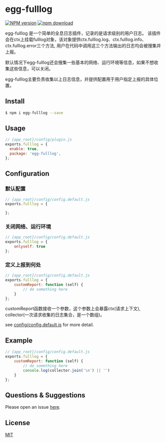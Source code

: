 # egg-fulllog

[![NPM version][npm-image]][npm-url]
[![npm download][download-image]][download-url]

[npm-image]: https://img.shields.io/npm/v/egg-fulllog.svg?style=flat-square
[npm-url]: https://npmjs.org/package/egg-fulllog

[download-image]: https://img.shields.io/npm/dm/egg-fulllog.svg?style=flat-square
[download-url]: https://npmjs.org/package/egg-fulllog

<!--
Description here.
-->

egg-fulllog 是一个简单的全息日志插件，记录的是请求级别的用户日志。 该插件会在ctx上挂载fulllog对象，该对象提供ctx.fulllog.log、ctx.fulllog.info、ctx.fulllog.error三个方法, 用户在代码中调用这三个方法输出的日志均会被搜集并上报。

默认情况下egg-fulllog还会搜集一些基本的网络、运行环境等信息，如果不想收集这些信息，可以关闭。

egg-fulllog主要负责收集以上日志信息，并提供配置用于用户指定上报的具体位置。

## Install

```bash
$ npm i egg-fulllog --save
```

## Usage

```js
// {app_root}/config/plugin.js
exports.fulllog = {
  enable: true,
  package: 'egg-fulllog',
};
```

## Configuration

### 默认配置 

```js
// {app_root}/config/config.default.js
exports.fulllog = {

};
```
### 关闭网络、运行环境

```js
// {app_root}/config/config.default.js
exports.fulllog = {
	onlyself: true
};
```
### 定义上报到何处
```js
// {app_root}/config/config.default.js
exports.fulllog = {
	customReport: function (self) {
    	// do something here
	}
};
```
customReport函数接收一个参数，这个参数上会暴露ctx(请求上下文), collector(一次请求收集的日志集合，是一个数组)。	

see [config/config.default.js](config/config.default.js) for more detail.

## Example

<!-- example here -->

```js
// {app_root}/config/config.default.js
exports.fulllog = {
	customReport: function (self) {
    	// do something here
		console.log(collector.join('\n') || '')
	}
};
```

## Questions & Suggestions

Please open an issue [here](https://github.com/DuLinRain/egg-fulllog/issues).

## License

[MIT](LICENSE)

